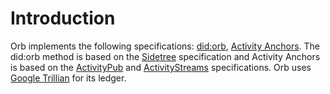 # Introduction

Orb implements the following specifications: [did:orb](https://trustbloc.github.io/did-method-orb/), [Activity Anchors](https://trustbloc.github.io/activityanchors/). The did:orb method is based on the [Sidetree](https://identity.foundation/sidetree/spec/) specification and Activity Anchors is based on the [ActivityPub](https://www.w3.org/TR/activitypub/) and [ActivityStreams](https://www.w3.org/TR/activitystreams-core/) specifications. Orb uses [Google Trillian](https://github.com/google/trillian) for its ledger.
